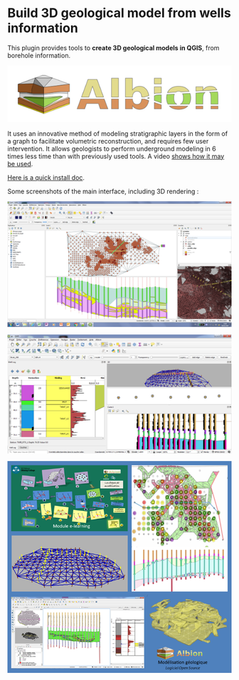 # Build 3D geological model from wells information

This plugin provides tools to **create 3D geological models in QGIS**, from borehole information.

![Albion2](img/albion_logo.png)

It uses an innovative method of modeling stratigraphic layers in the form of a graph to facilitate volumetric reconstruction, and requires few user intervention. It allows geologists to perform underground modeling in 6 times less time than with previously used tools. A video [shows how it may be used](https://vimeo.com/326854657).  

[Here is a quick install doc](quick_dev_install.md).

Some screenshots of the main interface, including 3D rendering : 

![Albion1](img/Albion1.png)

![Albion2](img/Albion2.png)

![Albion3](img/Albion3.png)